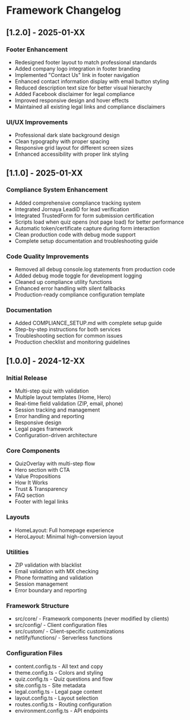 # Framework Changelog

## [1.2.0] - 2025-01-XX

### Footer Enhancement
- Redesigned footer layout to match professional standards
- Added company logo integration in footer branding
- Implemented "Contact Us" link in footer navigation
- Enhanced contact information display with email button styling
- Reduced description text size for better visual hierarchy
- Added Facebook disclaimer for legal compliance
- Improved responsive design and hover effects
- Maintained all existing legal links and compliance disclaimers

### UI/UX Improvements
- Professional dark slate background design
- Clean typography with proper spacing
- Responsive grid layout for different screen sizes
- Enhanced accessibility with proper link styling

## [1.1.0] - 2025-01-XX

### Compliance System Enhancement
- Added comprehensive compliance tracking system
- Integrated Jornaya LeadiD for lead verification
- Integrated TrustedForm for form submission certification
- Scripts load when quiz opens (not page load) for better performance
- Automatic token/certificate capture during form interaction
- Clean production code with debug mode support
- Complete setup documentation and troubleshooting guide

### Code Quality Improvements
- Removed all debug console.log statements from production code
- Added debug mode toggle for development logging
- Cleaned up compliance utility functions
- Enhanced error handling with silent fallbacks
- Production-ready compliance configuration template

### Documentation
- Added COMPLIANCE_SETUP.md with complete setup guide
- Step-by-step instructions for both services
- Troubleshooting section for common issues
- Production checklist and monitoring guidelines

## [1.0.0] - 2024-12-XX

### Initial Release
- Multi-step quiz with validation
- Multiple layout templates (Home, Hero)
- Real-time field validation (ZIP, email, phone)
- Session tracking and management
- Error handling and reporting
- Responsive design
- Legal pages framework
- Configuration-driven architecture

### Core Components
- QuizOverlay with multi-step flow
- Hero section with CTA
- Value Propositions
- How It Works
- Trust & Transparency
- FAQ section
- Footer with legal links

### Layouts
- HomeLayout: Full homepage experience
- HeroLayout: Minimal high-conversion layout

### Utilities
- ZIP validation with blacklist
- Email validation with MX checking
- Phone formatting and validation
- Session management
- Error boundary and reporting

### Framework Structure
- src/core/ - Framework components (never modified by clients)
- src/config/ - Client configuration files
- src/custom/ - Client-specific customizations
- netlify/functions/ - Serverless functions

### Configuration Files
- content.config.ts - All text and copy
- theme.config.ts - Colors and styling
- quiz.config.ts - Quiz questions and flow
- site.config.ts - Site metadata
- legal.config.ts - Legal page content
- layout.config.ts - Layout selection
- routes.config.ts - Routing configuration
- environment.config.ts - API endpoints